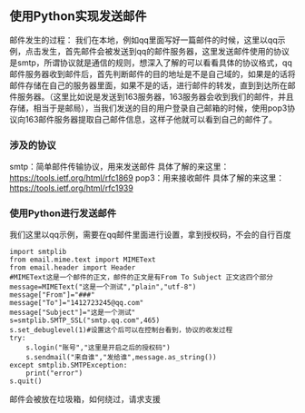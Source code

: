 ## 使用Python实现发送邮件 ##
邮件发生的过程：
我们在本地，例如qq里面写好一篇邮件的时候，这里以qq示例，点击发生，首先邮件会被发送到qq的邮件服务器，这里发送邮件使用的协议是smtp，所谓协议就是通信的规则，想深入了解的可以看看具体的协议格式，qq邮件服务器收到邮件后，首先判断邮件的目的地址是不是自己域的，如果是的话将邮件存储在自己的服务器里面，如果不是的话，进行邮件的转发，直到到达所在邮件服务器。（这里比如说是发送到163服务器，163服务器会收到我们的邮件，并且存储，相当于是邮局），当我们发送的目的用户登录自己邮箱的时候，使用pop3协议向163邮件服务器提取自己邮件信息，这样子他就可以看到自己的邮件了。
### 涉及的协议 ###
smtp：简单邮件传输协议，用来发送邮件
具体了解的来这里：https://tools.ietf.org/html/rfc1869
pop3：用来接收邮件
具体了解的来这里：https://tools.ietf.org/html/rfc1939
### 使用Python进行发送邮件 ###
我们这里以qq示例，需要在qq邮件里面进行设置，拿到授权码，不会的自行百度
```
import smtplib
from email.mime.text import MIMEText
from email.header import Header
#MIMEText这是一个邮件的正文，邮件的正文是有From To Subject 正文这四个部分
message=MIMEText("这是一个测试","plain","utf-8")
message["From"]="###"
message["To"]="1412723245@qq.com"
message["Subject"]="这是一个测试"
s=smtplib.SMTP_SSL("smtp.qq.com",465)
s.set_debuglevel(1)#设置这个后可以在控制台看到，协议的收发过程
try:
    s.login("账号","这里是开启之后的授权码")
    s.sendmail("来自谁","发给谁",message.as_string())
except smtplib.SMTPException:
    print("error")
s.quit()
```
邮件会被放在垃圾箱，如何绕过，请求支援